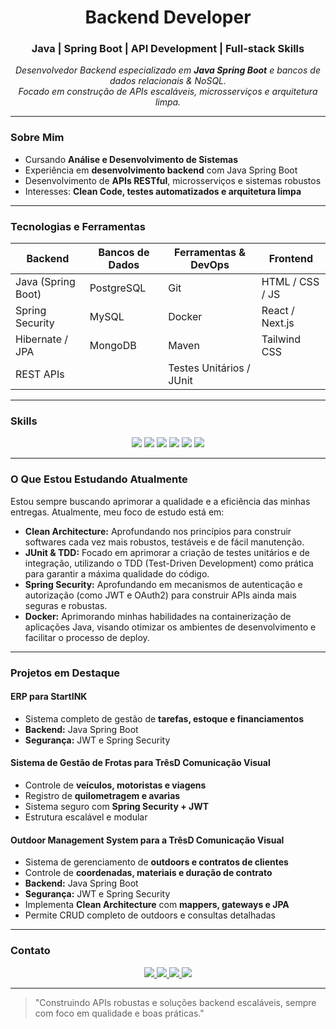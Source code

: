 <div align="center">
  <h1>Backend Developer</h1>
  <h3>Java | Spring Boot | API Development | Full-stack Skills</h3>
</div>

<p align="center">
  <em>Desenvolvedor Backend especializado em <strong>Java Spring Boot</strong> e bancos de dados relacionais & NoSQL.<br>
  Focado em construção de APIs escaláveis, microsserviços e arquitetura limpa.</em>
</p>

---

### Sobre Mim

- Cursando **Análise e Desenvolvimento de Sistemas**  
- Experiência em **desenvolvimento backend** com Java Spring Boot  
- Desenvolvimento de **APIs RESTful**, microsserviços e sistemas robustos  
- Interesses: **Clean Code, testes automatizados e arquitetura limpa**

---

### Tecnologias e Ferramentas

| Backend             | Bancos de Dados | Ferramentas & DevOps      | Frontend          |
| ------------------- | --------------- | ------------------------- | ----------------- |
| Java (Spring Boot)  | PostgreSQL      | Git                       | HTML / CSS / JS   |
| Spring Security     | MySQL           | Docker                    | React / Next.js   |
| Hibernate / JPA     | MongoDB         | Maven                     | Tailwind CSS      |
| REST APIs           |                 | Testes Unitários / JUnit  |                   |

---

### Skills

<p align="center">
  <img src="https://img.shields.io/badge/Java-ED8B00?style=for-the-badge&logo=java&logoColor=white"/>
  <img src="https://img.shields.io/badge/Spring Boot-6DB33F?style=for-the-badge&logo=spring&logoColor=white"/>
  <img src="https://img.shields.io/badge/PostgreSQL-316192?style=for-the-badge&logo=postgresql&logoColor=white"/>
  <img src="https://img.shields.io/badge/MySQL-4479A1?style=for-the-badge&logo=mysql&logoColor=white"/>
  <img src="https://img.shields.io/badge/MongoDB-47A248?style=for-the-badge&logo=mongodb&logoColor=white"/>
  <img src="https://img.shields.io/badge/JUnit-25A162?style=for-the-badge&logo=junit5&logoColor=white"/>
</p>

---

### O Que Estou Estudando Atualmente
Estou sempre buscando aprimorar a qualidade e a eficiência das minhas entregas. Atualmente, meu foco de estudo está em:

- **Clean Architecture:** Aprofundando nos princípios para construir softwares cada vez mais robustos, testáveis e de fácil manutenção.
- **JUnit & TDD:** Focado em aprimorar a criação de testes unitários e de integração, utilizando o TDD (Test-Driven Development) como prática para garantir a máxima qualidade do código.
- **Spring Security:** Aprofundando em mecanismos de autenticação e autorização (como JWT e OAuth2) para construir APIs ainda mais seguras e robustas.
- **Docker:** Aprimorando minhas habilidades na containerização de aplicações Java, visando otimizar os ambientes de desenvolvimento e facilitar o processo de deploy.

---

### Projetos em Destaque

#### ERP para StartINK
- Sistema completo de gestão de **tarefas, estoque e financiamentos**   
- **Backend:** Java Spring Boot  
- **Segurança:** JWT e Spring Security  

#### Sistema de Gestão de Frotas para TrêsD Comunicação Visual
- Controle de **veículos, motoristas e viagens**  
- Registro de **quilometragem e avarias**  
- Sistema seguro com **Spring Security + JWT**  
- Estrutura escalável e modular

#### Outdoor Management System para a TrêsD Comunicação Visual
- Sistema de gerenciamento de **outdoors e contratos de clientes**  
- Controle de **coordenadas, materiais e duração de contrato**  
- **Backend:** Java Spring Boot  
- **Segurança:** JWT e Spring Security  
- Implementa **Clean Architecture** com **mappers, gateways e JPA**  
- Permite CRUD completo de outdoors e consultas detalhadas

---

### Contato

<p align="center">
  <a href="https://www.linkedin.com/in/danilo-de-figueiredo-alves-103262327/" target="_blank">
    <img src="https://img.shields.io/badge/LinkedIn-0077B5?style=for-the-badge&logo=linkedin&logoColor=white"/>
  </a>
  <a href="https://github.com/DaniloAlves1902" target="_blank">
    <img src="https://img.shields.io/badge/GitHub-181717?style=for-the-badge&logo=github&logoColor=white"/>
  </a>
  <a href="https://danilo-alves.vercel.app" target="_blank">
    <img src="https://img.shields.io/badge/Website-5A69E0?style=for-the-badge&logo=vercel&logoColor=white"/>
  </a>
  <a href="mailto:danilo.alvess1902@gmail.com" target="_blank">
    <img src="https://img.shields.io/badge/Email-D14836?style=for-the-badge&logo=gmail&logoColor=white"/>
  </a>
</p>

---

> "Construindo APIs robustas e soluções backend escaláveis, sempre com foco em qualidade e boas práticas."

